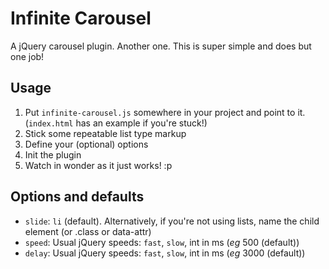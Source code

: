 # Infinite Carousel

A jQuery carousel plugin. Another one. This is super simple and does but one job!

## Usage

1. Put `infinite-carousel.js` somewhere in your project and point to it. (`index.html` has an example if you're stuck!)
1. Stick some repeatable list type markup
1. Define your (optional) options
1. Init the plugin
1. Watch in wonder as it just works! :p

## Options and defaults
- `slide`: `li` (default). Alternatively, if you're not using lists, name the child element (or .class or data-attr)
- `speed`: Usual jQuery speeds: `fast`, `slow`, int in ms (_eg_ 500 (default))
- `delay`: Usual jQuery speeds: `fast`, `slow`, int in ms (_eg_ 3000 (default))
